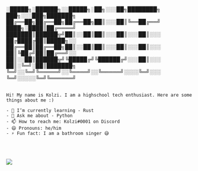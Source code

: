 ░█████╗░██████╗░░█████╗░██╗░░░██╗████████╗  ███╗░░░███╗███████╗
██╔══██╗██╔══██╗██╔══██╗██║░░░██║╚══██╔══╝  ████╗░████║██╔════╝
███████║██████╦╝██║░░██║██║░░░██║░░░██║░░░  ██╔████╔██║█████╗░░
██╔══██║██╔══██╗██║░░██║██║░░░██║░░░██║░░░  ██║╚██╔╝██║██╔══╝░░
██║░░██║██████╦╝╚█████╔╝╚██████╔╝░░░██║░░░  ██║░╚═╝░██║███████╗
╚═╝░░╚═╝╚═════╝░░╚════╝░░╚═════╝░░░░╚═╝░░░  ╚═╝░░░░░╚═╝╚══════╝
<br />
<br />

```
Hi! My name is Kolzi. I am a highschool tech enthusiast. Here are some things about me :)

- 🌱 I’m currently learning - Rust
- 💬 Ask me about - Python
- 📫 How to reach me: Kolzi#0001 on Discord
- 😄 Pronouns: he/him
- ⚡ Fun fact: I am a bathroom singer 😅
```
<br />
<br />

![](https://i.imgur.com/WGjV2oX.png)
